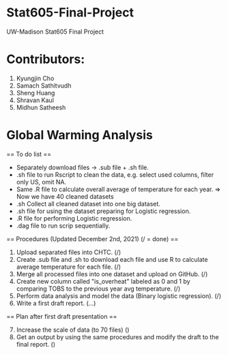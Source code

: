 # Stat605-Final-Project
UW-Madison Stat605 Final Project

# Contributors:
1. Kyungjin Cho
2. Samach Sathitvudh
3. Sheng Huang
4. Shravan Kaul
5. Midhun Satheesh

# Global Warming Analysis

== To do list ==
- Separately download files -> .sub file + .sh file.
- .sh file to run Rscript to clean the data, e.g. select used columns, filter only US, omit NA.
- Same .R file to calculate overall average of temperature for each year. => Now we have 40 cleaned datasets
- .sh Collect all cleaned dataset into one big dataset.
- .sh file for using the dataset preparing for Logistic regression.
- .R file for performing Logistic regression.
- .dag file to run scrip sequentially. 


== Procedures (Updated December 2nd, 2021) (/ = done) ==
1. Upload separated files into CHTC. (/) 
2. Create .sub file and .sh to download each file and use R to calculate average temperature for each file. (/) 
3. Merge all processed files into one dataset and upload on GitHub. (/)
4. Create new column called "is_overheat" labeled as 0 and 1 by comparing TOBS to the previous year avg temperature. (/)
5. Perform data analysis and model the data (Binary logistic regression). (/)
6. Write a first draft report. (...)

== Plan after first draft presentation ==

7. Increase the scale of data (to 70 files) ()
8. Get an output by using the same procedures and modify the draft to the final report. () 
